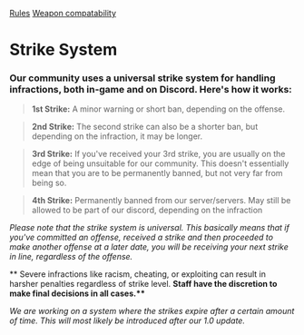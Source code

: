[Rules](https://justcue.github.io/KOTH-Reforged/Pages/rules.html) [Weapon compatability](https://justcue.github.io/KOTH-Reforged/Pages/Weapon_Compatability.html)

# Strike System
### Our community uses a universal strike system for handling infractions, both in-game and on Discord. Here's how it works:

> **1st Strike:** A minor warning or short ban, depending on the offense.

> **2nd Strike:** The second strike can also be a shorter ban, but depending on the infraction, it may be longer.

> **3rd Strike:** If you've received your 3rd strike, you are usually on the edge of being unsuitable for our community. This doesn't essentially mean that you are to be permanently banned, but not very far from being so.

> **4th Strike:** Permanently banned from our server/servers. May still be allowed to be part of our discord, depending on the infraction

*Please note that the strike system is universal. This basically means that if you've committed an offense, received a strike and then proceeded to make another offense at a later date, you will be receiving your next strike in line, regardless of the offense.*

** Severe infractions like racism, cheating, or exploiting can result in harsher penalties regardless of strike level.
__Staff have the discretion to make final decisions in all cases.**__

*We are working on a system where the strikes expire after a certain amount of time. This will most likely be introduced after our 1.0 update.*
